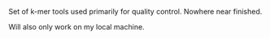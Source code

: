 Set of k-mer tools used primarily for quality control. Nowhere near finished.

Will also only work on my local machine.
